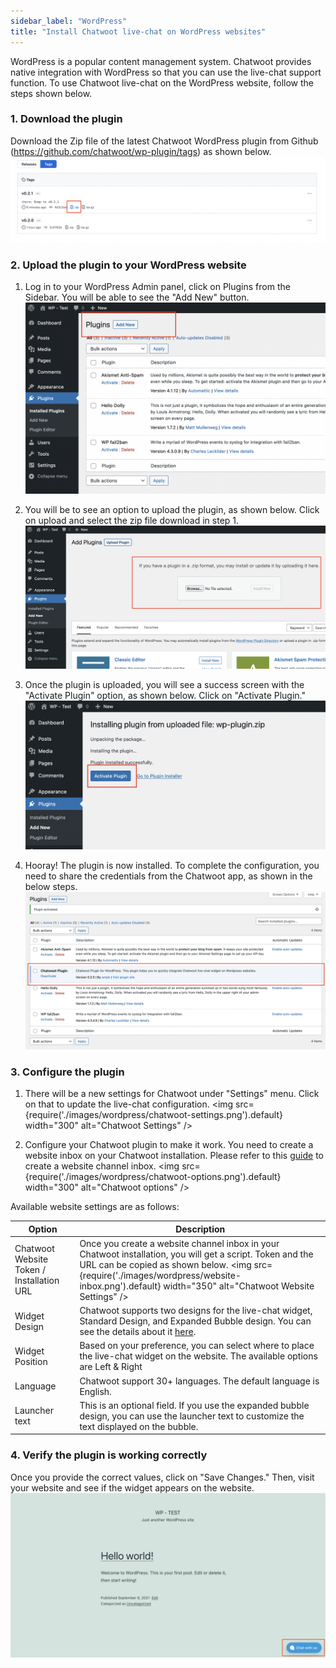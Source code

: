 ```yaml
---
sidebar_label: "WordPress"
title: "Install Chatwoot live-chat on WordPress websites"
---
```


WordPress is a popular content management system. Chatwoot provides native integration with WordPress so that you can use the live-chat support function. To use Chatwoot live-chat on the WordPress website, follow the steps shown below.

### 1. Download the plugin

Download the Zip file of the latest Chatwoot WordPress plugin from Github (https://github.com/chatwoot/wp-plugin/tags) as shown below.
![download-zip](./images/wordpress/download-zip.png)

### 2. Upload the plugin to your WordPress website

1. Log in to your WordPress Admin panel, click on Plugins from the Sidebar. You will be able to see the "Add New" button.
![add-new-plugin](./images/wordpress/add-new-plugin.png)

2. You will be to see an option to upload the plugin, as shown below. Click on upload and select the zip file download in step 1.
![upload-plugin-zip-file](./images/wordpress/upload-plugin-zip-file.png)

3. Once the plugin is uploaded, you will see a success screen with the "Activate Plugin" option, as shown below. Click on "Activate Plugin."
![activate-plugin](./images/wordpress/activate-plugin.png)

4. Hooray! The plugin is now installed. To complete the configuration, you need to share the credentials from the Chatwoot app, as shown in the below steps.
![wordpress-plugin-installed](./images/wordpress/wordpress-plugin-installed.png)

### 3. Configure the plugin

1. There will be a new settings for Chatwoot under "Settings" menu. Click on that to update the live-chat configuration.
<img src={require('./images/wordpress/chatwoot-settings.png').default} width="300" alt="Chatwoot Settings" />

2. Configure your Chatwoot plugin to make it work. You need to create a website inbox on your Chatwoot installation. Please refer to this [guide](https://www.chatwoot.com/docs/product/channels/live-chat/create-website-channel) to create a website channel inbox.
<img src={require('./images/wordpress/chatwoot-options.png').default} width="300" alt="Chatwoot options" />

  Available website settings are as follows:

  | Option | Description |
  | -- | -- |
  | Chatwoot Website Token / Installation URL | Once you create a website channel inbox in your Chatwoot installation, you will get a script. Token and the URL can be copied as shown below. <img src={require('./images/wordpress/website-inbox.png').default} width="350" alt="Chatwoot Website Settings" /> |
  | Widget Design | Chatwoot supports two designs for the live-chat widget, Standard Design, and Expanded Bubble design. You can see the details about it [here](/docs/product/channels/live-chat/sdk/setup#widget-designs). |
  | Widget Position | Based on your preference, you can select where to place the live-chat widget on the website. The available options are Left & Right |
  | Language | Chatwoot support 30+ languages. The default language is English. |
  | Launcher text | This is an optional field. If you use the expanded bubble design, you can use the launcher text to customize the text displayed on the bubble. |

### 4. Verify the plugin is working correctly

Once you provide the correct values, click on "Save Changes." Then, visit your website and see if the widget appears on the website.
![widget-on-website](./images/wordpress/widget-on-website.png)
